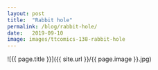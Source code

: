```yaml
---
layout: post
title:  "Rabbit hole"
permalink: /blog/rabbit-hole/
date:   2019-09-10
image: images/ttcomics-138-rabbit-hole
---
```

![{{ page.title }}]({{ site.url }}/{{ page.image }}.jpg)
